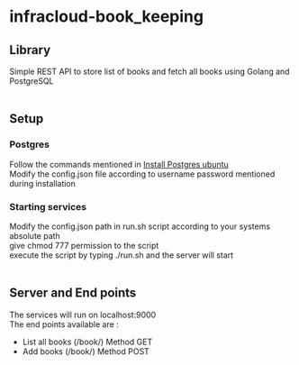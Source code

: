 # infracloud-book_keeping <br />

## Library
Simple REST API to store list of books and fetch all books using Golang and PostgreSQL <br /> <br />
## Setup <br />
### Postgres <br />
Follow the commands mentioned in [Install Postgres ubuntu](https://www.postgresql.org/download/linux/ubuntu/) <br />
Modify the config.json file according to username password mentioned during installation <br />

### Starting services <br />
Modify the config.json path in run.sh script according to your systems absolute path <br />
give chmod 777 permission to the script <br />
execute the script by typing ./run.sh and the server will start <br /> <br />

##  Server and End points <br />
The services will run on localhost:9000 <br />
The end points available are : <br />
* List all books (/book/) Method GET
* Add books (/book/) Method POST